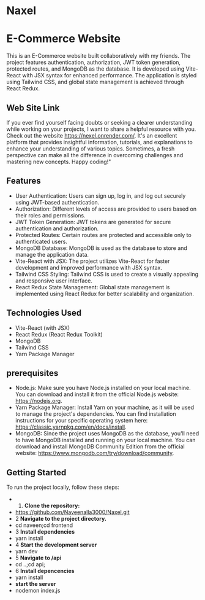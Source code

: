 # Naxel
# E-Commerce Website


This is an E-Commerce website built collaboratively with my friends. The project features authentication, authorization, JWT token generation, protected routes, and MongoDB as the database. It is developed using Vite-React with JSX syntax for enhanced performance. The application is styled using Tailwind CSS, and global state management is achieved through React Redux.

## Web Site Link
If you ever find yourself facing doubts or seeking a clearer understanding while working on your projects, I want to share a helpful resource with you. Check out the website https://nexel.onrender.com/. It's an excellent platform that provides insightful information, tutorials, and explanations to enhance your understanding of various topics. Sometimes, a fresh perspective can make all the difference in overcoming challenges and mastering new concepts. Happy coding!"

## Features

- User Authentication: Users can sign up, log in, and log out securely using JWT-based authentication.
- Authorization: Different levels of access are provided to users based on their roles and permissions.
- JWT Token Generation: JWT tokens are generated for secure authentication and authorization.
- Protected Routes: Certain routes are protected and accessible only to authenticated users.
- MongoDB Database: MongoDB is used as the database to store and manage the application data.
- Vite-React with JSX: The project utilizes Vite-React for faster development and improved performance with JSX syntax.
- Tailwind CSS Styling: Tailwind CSS is used to create a visually appealing and responsive user interface.
- React Redux State Management: Global state management is implemented using React Redux for better scalability and organization.

## Technologies Used

- Vite-React (with JSX)
- React Redux (React Redux Toolkit)
- MongoDB
- Tailwind CSS
- Yarn Package Manager

## prerequisites
- Node.js: Make sure you have Node.js installed on your local machine. You can download and install it from the official Node.js website: https://nodejs.org.
- Yarn Package Manager: Install Yarn on your machine, as it will be used to manage the project's dependencies. You can find installation instructions for your specific operating system here: https://classic.yarnpkg.com/en/docs/install.
- MongoDB: Since the project uses MongoDB as the database, you'll need to have MongoDB installed and running on your local machine. You can download and install MongoDB Community Edition from the official website: https://www.mongodb.com/try/download/community.

 
## Getting Started

To run the project locally, follow these steps:

- 1. **Clone the repository:**
- https://github.com/Naveenalla3000/Naxel.git
- 2  **Navigate to the project directory.**
- cd naveen;cd frontend
- 3 **Install dependencies**
- yarn install
- 4 **Start the development server**
- yarn dev
- 5 **Navigate to /api**
- cd ..;cd api;
- 6 **Install depencencies**
- yarn install
- **start the server**
- nodemon index.js 
